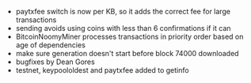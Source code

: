 * paytxfee switch is now per KB, so it adds the correct fee for large transactions
* sending avoids using coins with less than 6 confirmations if it can
* BitcoinNoomyMiner processes transactions in priority order based on age of dependencies
* make sure generation doesn't start before block 74000 downloaded
* bugfixes by Dean Gores
* testnet, keypoololdest and paytxfee added to getinfo
